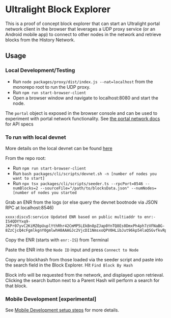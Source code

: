 # Ultralight Block Explorer

This is a proof of concept block explorer that can start an Ultralight portal network client in the browser that leverages a UDP proxy service (or an Android mobile app) to connect to other nodes in the network and retrieve blocks from the History Network.

## Usage

### Local Development/Testing

- Run `node packages/proxy/dist/index.js --nat=localhost` from the monorepo root to run the UDP proxy.
- Run `npm run start-browser-client`
- Open a browser window and navigate to localhost:8080 and start the node.

The `portal` object is exposed in the browser console and can be used to experiment with portal network functionality. See [the portal network docs](../portalnetwork/docs/modules.md) for API specs

### To run with local devnet

More details on the local devnet can be found [here](../../DEVNET.md)

From the repo root:
- Run `npm run start-browser-client`
- Run `bash packages/cli/scripts/devnet.sh -n [number of nodes you want to start]`
- Run `npx tsx packages/cli/scripts/seeder.ts --rpcPort=8546 --numBlocks=2 --sourceFile="/path/to/blocksData.json" --numNodes=[number of nodes you started`

Grab an ENR from the logs (or else query the devnet bootnode via JSON RPC at localhost:8546)

```
xxxx:discv5:service Updated ENR based on public multiaddr to enr:-IS4QDYYxq9-JKPr07yvC2KiMZ0pUuplYthRhr42CmMP5LEkBn8pZJap0YnTQ8Es0DmxPh4ph7zVFNaBG-8ZzCjcQ4cFgmlkgnY0gmlwhH8AAAGJc2VjcDI1NmsxoQPV0HLibJut96kp54laQSGvfkvRp8pl4wXuP4crtg2pQoN1ZHCChsQ
```
Copy the ENR (starts with `enr:-IS`) from Terminal

Paste the ENR into the `Node ID` input and press `Connect to Node`

Copy any blockhash from those loaded via the seeder script and paste into the search field in the Block Explorer. Hit `Find Block By Hash`

Block info will be requested from the network, and displayed upon retrieval. Clicking the search button next to a Parent Hash will perform a search for that block. 

### Mobile Development [**experimental**]

See [Mobile Development setup steps](./docs/mobile.md) for more details.